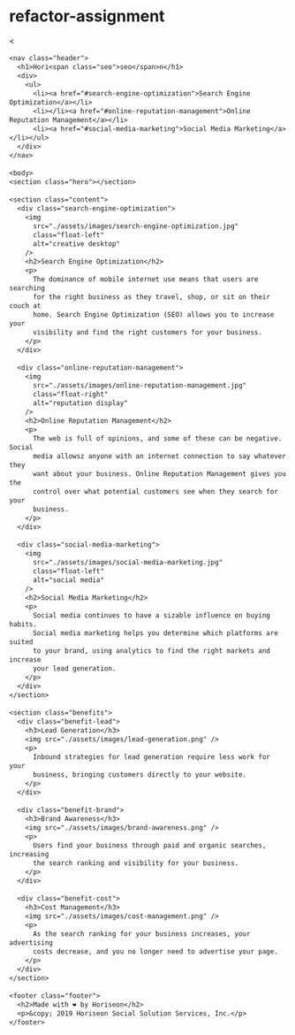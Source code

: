 # refactor-assignment

<<!DOCTYPE html>
<html lang="en-us">
  <head>
    <meta charset="UTF-8" />
    <link rel="stylesheet" href="./assets/css/style.css" />
    <title>Horiseon</title>
  </head>

    <nav class="header">
      <h1>Hori<span class="seo">seo</span>n</h1>
      <div>
        <ul>
          <li><a href="#search-engine-optimization">Search Engine Optimization</a></li>
          <li></li><a href="#online-reputation-management">Online Reputation Management</a></li>
          <li><a href="#social-media-marketing">Social Media Marketing</a></li></ul>
      </div>
    </nav>
    
    <body>
    <section class="hero"></section>

    <section class="content">
      <div class="search-engine-optimization">
        <img
          src="./assets/images/search-engine-optimization.jpg"
          class="float-left"
          alt="creative desktop"
        />
        <h2>Search Engine Optimization</h2>
        <p>
          The dominance of mobile internet use means that users are searching
          for the right business as they travel, shop, or sit on their couch at
          home. Search Engine Optimization (SEO) allows you to increase your
          visibility and find the right customers for your business.
        </p>
      </div>
      
      <div class="online-reputation-management">
        <img
          src="./assets/images/online-reputation-management.jpg"
          class="float-right"
          alt="reputation display" 
        />
        <h2>Online Reputation Management</h2>
        <p>
          The web is full of opinions, and some of these can be negative. Social
          media allowsz anyone with an internet connection to say whatever they
          want about your business. Online Reputation Management gives you the
          control over what potential customers see when they search for your
          business.
        </p>
      </div>

      <div class="social-media-marketing">
        <img
          src="./assets/images/social-media-marketing.jpg"
          class="float-left"
          alt="social media"
        />
        <h2>Social Media Marketing</h2>
        <p>
          Social media continues to have a sizable influence on buying habits.
          Social media marketing helps you determine which platforms are suited
          to your brand, using analytics to find the right markets and increase
          your lead generation.
        </p>
      </div>
    </section>

    <section class="benefits">
      <div class="benefit-lead">
        <h3>Lead Generation</h3>
        <img src="./assets/images/lead-generation.png" />
        <p>
          Inbound strategies for lead generation require less work for your
          business, bringing customers directly to your website.
        </p>
      </div>

      <div class="benefit-brand">
        <h3>Brand Awareness</h3>
        <img src="./assets/images/brand-awareness.png" />
        <p>
          Users find your business through paid and organic searches, increasing
          the search ranking and visibility for your business.
        </p>
      </div>

      <div class="benefit-cost">
        <h3>Cost Management</h3>
        <img src="./assets/images/cost-management.png" />
        <p>
          As the search ranking for your business increases, your advertising
          costs decrease, and you no longer need to advertise your page.
        </p>
      </div>
    </section>

    <footer class="footer">
      <h2>Made with ❤️️ by Horiseon</h2>
      <p>&copy; 2019 Horiseon Social Solution Services, Inc.</p>
    </footer>
    
</body>

</html>
